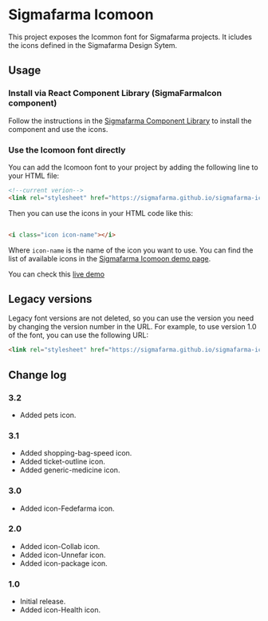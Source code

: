 # Sigmafarma Icomoon

This project exposes the Icommon font for Sigmafarma projects. It icludes the icons defined in the Sigmafarma Design Sytem.

## Usage

### Install via React Component Library (SigmaFarmaIcon component)

Follow the instructions in the [Sigmafarma Component Library](https://components.sigmafarma.es/components/icons/sigma-farma-icon) to install the component and use the icons.

### Use the Icomoon font directly

You can add the Icomoon font to your project by adding the following line to your HTML file:

```html
<!--current verion-->
<link rel="stylesheet" href="https://sigmafarma.github.io/sigmafarma-icomoon/v3.2/style.css"> 
```

Then you can use the icons in your HTML code like this:

```html

<i class="icon icon-name"></i>
```
Where `icon-name` is the name of the icon you want to use. You can find the list of available icons in the [Sigmafarma Icomoon demo page](https://sigmafarma.github.io/sigmafarma-icomoon/v3.2/demo.html).

You can check this [live demo](https://realtimehtml.com/#code=PGh0bWw+CiA8aGVhZD4KICA8bGluayByZWw9InN0eWxlc2hlZXQiIGhyZWY9Imh0dHBzOi8vc2lnbWFmYXJtYS5naXRodWIuaW8vc2lnbWFmYXJtYS1pY29tb29uL3YzLjAvc3R5bGUuY3NzIj4KICAgPHN0eWxlIHR5cGU9InRleHQvY3NzIj4KICAgICBpIHsKICAgICAJZm9udC1zaXplOiA1cmVtOwogICAgICBjb2xvcjogcmVkOwogICAgIH0KICAgPC9zdHlsZT4KICA8L2hlYWQ+Cjxib2R5PgogIDxpIGNsYXNzPSJpY29uIGljb24tSGVhbHRoIj48L2k+CjwvYm9keT4KPGh0bWw+)

## Legacy versions
Legacy font versions are not deleted, so you can use the version you need by changing the version number in the URL. For example, to use version 1.0 of the font, you can use the following URL:

```html
<link rel="stylesheet" href="https://sigmafarma.github.io/sigmafarma-icomoon/v3.2/style.css">
```

## Change log

### 3.2
- Added pets icon.

### 3.1

- Added shopping-bag-speed icon.
- Added ticket-outline icon.
- Added generic-medicine icon.

### 3.0

- Added icon-Fedefarma icon.

### 2.0

- Added icon-Collab icon.
- Added icon-Unnefar icon.
- Added icon-package icon.

### 1.0

- Initial release.
- Added icon-Health icon.